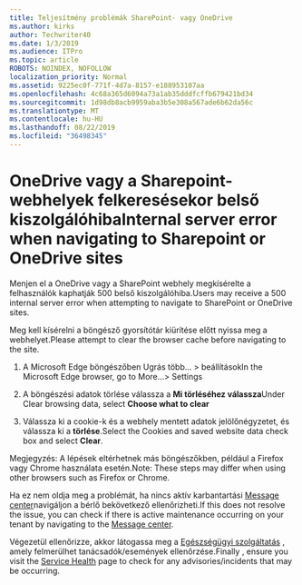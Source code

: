 ```yaml
---
title: Teljesítmény problémák SharePoint- vagy OneDrive
ms.author: kirks
author: Techwriter40
ms.date: 1/3/2019
ms.audience: ITPro
ms.topic: article
ROBOTS: NOINDEX, NOFOLLOW
localization_priority: Normal
ms.assetid: 9225ec0f-771f-4d7a-8157-e188953107aa
ms.openlocfilehash: 4c68a365d6094a73a1ab35dddfcffb679421bd34
ms.sourcegitcommit: 1d98db8acb9959aba3b5e308a567ade6b62da56c
ms.translationtype: MT
ms.contentlocale: hu-HU
ms.lasthandoff: 08/22/2019
ms.locfileid: "36498345"
---
```

# <a name="internal-server-error-when-navigating-to-sharepoint-or-onedrive-sites"></a><span data-ttu-id="18aee-102">OneDrive vagy a Sharepoint-webhelyek felkeresésekor belső kiszolgálóhiba</span><span class="sxs-lookup"><span data-stu-id="18aee-102">Internal server error when navigating to Sharepoint or OneDrive sites</span></span>

<span data-ttu-id="18aee-103">Menjen el a OneDrive vagy a SharePoint webhely megkísérelte a felhasználók kaphatják 500 belső kiszolgálóhiba.</span><span class="sxs-lookup"><span data-stu-id="18aee-103">Users may receive a 500 internal server error when attempting to navigate to SharePoint or OneDrive sites.</span></span> 

<span data-ttu-id="18aee-104">Meg kell kísérelni a böngésző gyorsítótár kiürítése előtt nyissa meg a webhelyet.</span><span class="sxs-lookup"><span data-stu-id="18aee-104">Please attempt to clear the browser cache before navigating to the site.</span></span>


1. <span data-ttu-id="18aee-105">A Microsoft Edge böngészőben Ugrás több... > beállítások</span><span class="sxs-lookup"><span data-stu-id="18aee-105">In the Microsoft Edge browser, go to More...> Settings</span></span>

2. <span data-ttu-id="18aee-106">A böngészési adatok törlése válassza a **Mi törléséhez válassza**</span><span class="sxs-lookup"><span data-stu-id="18aee-106">Under Clear browsing data, select **Choose what to clear**</span></span>

3. <span data-ttu-id="18aee-107">Válassza ki a cookie-k és a webhely mentett adatok jelölőnégyzetet, és válassza ki a **törlése**.</span><span class="sxs-lookup"><span data-stu-id="18aee-107">Select the Cookies and saved website data check box and select **Clear**.</span></span>

<span data-ttu-id="18aee-108">Megjegyzés: A lépések eltérhetnek más böngészőkben, például a Firefox vagy Chrome használata esetén.</span><span class="sxs-lookup"><span data-stu-id="18aee-108">Note: These steps may differ when using other browsers such as Firefox or Chrome.</span></span>

<span data-ttu-id="18aee-109">Ha ez nem oldja meg a problémát, ha nincs aktív karbantartási [Message center](https://portal.office.com/adminportal/home#/MessageCenter)navigáljon a bérlő bekövetkező ellenőrizheti.</span><span class="sxs-lookup"><span data-stu-id="18aee-109">If this does not resolve the issue, you can check if there is active maintenance occurring on your tenant by navigating to the [Message center](https://portal.office.com/adminportal/home#/MessageCenter).</span></span>

<span data-ttu-id="18aee-110">Végezetül ellenőrizze, akkor látogassa meg a [Egészségügyi szolgáltatás](https://portal.office.com/adminportal/home#/servicehealth) , amely felmerülhet tanácsadók/események ellenőrzése.</span><span class="sxs-lookup"><span data-stu-id="18aee-110">Finally , ensure you visit the [Service Health](https://portal.office.com/adminportal/home#/servicehealth) page to check for any advisories/incidents that may be occurring.</span></span>

